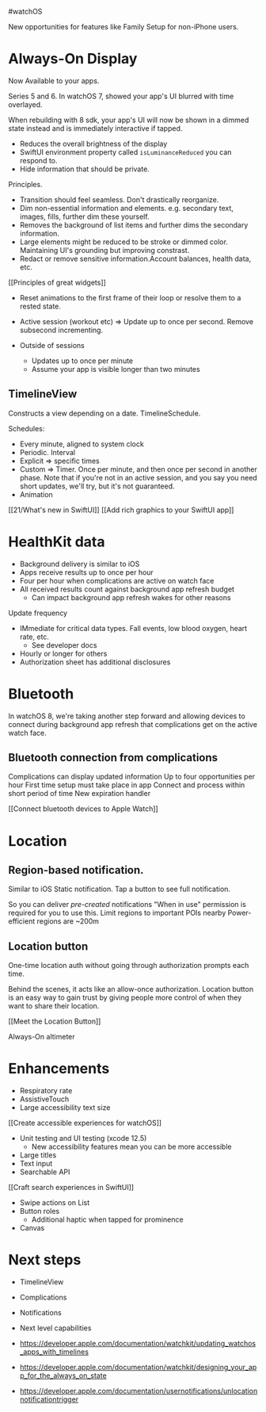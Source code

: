 #watchOS 

New opportunities for features like Family Setup for non-iPhone users.

# Always-On Display
Now Available to your apps.

Series 5 and 6.  In watchOS 7, showed your app's UI blurred with time overlayed.

When rebuilding with 8 sdk, your app's UI will now be shown in a dimmed state instead and is immediately interactive if tapped.

* Reduces the overall brightness of the display
* SwiftUI environment property called `isLuminanceReduced` you can respond to.
* Hide information that should be private.

Principles.
* Transition should feel seamless.  Don't drastically reorganize.
* Dim non-essential information and elements.  e.g. secondary text, images, fills, further dim these yourself.
* Removes the background of list items and further dims the secondary information.  
* Large elements might be reduced to be stroke or dimmed color.  Maintaining UI's grounding but improving constrast.
* Redact or remove sensitive information.Account balances, health data, etc.

[[Principles of great widgets]]

* Reset animations to the first frame of their loop or resolve them to a rested state.

* Active session (workout etc) => Update up to once per second. Remove subsecond incrementing.
* Outside of sessions
	* Updates up to once per minute
	* Assume your app is visible longer than two minutes

## TimelineView
Constructs a view depending on a date.  TimelineSchedule.

Schedules:
* Every minute, aligned to system clock
* Periodic.  Interval
* Explicit => specific times
* Custom => Timer.  Once per minute, and then once per second in another phase.  Note that if you're not in an active session, and you say you need short updates, we'll try, but it's not guaranteed.
* Animation

[[21/What's new in SwiftUI]]
[[Add rich graphics to your SwiftUI app]]

# HealthKit data
* Background delivery is similar to iOS
* Apps receive results up to once per hour
* Four per hour when complications are active on watch face
* All received results count against background app refresh budget
	* Can impact background app refresh wakes for other reasons

Update frequency
* IMmediate for critical data types.  Fall events, low blood oxygen, heart rate, etc.
	* See developer docs
* Hourly or longer for others
* Authorization sheet has additional disclosures


# Bluetooth
In watchOS 8, we're taking another step forward and allowing devices to connect during background app refresh that complications get on the active watch face.

## Bluetooth connection from complications
Complications can display updated information
Up to four opportunities per hour
First time setup must take place in app
Connect and process within short period of time
New expiration handler

[[Connect bluetooth devices to Apple Watch]]


# Location
## Region-based notification.
Similar to iOS
Static notification.  Tap a button to see full notification.

So you can deliver *pre-created* notifications
"When in use" permission is required for you to use this.
Limit regions to important POIs nearby
Power-efficient regions are ~200m

## Location button
One-time location auth without going through authorization prompts each time.

Behind the scenes, it acts like an allow-once authorization.  Location button is an easy way to gain trust by giving people more control of when they want to share their location.

[[Meet the Location Button]]

Always-On altimeter
# Enhancements
* Respiratory rate
* AssistiveTouch
* Large accessibility text size

[[Create accessible experiences for watchOS]]

* Unit testing and UI testing (xcode 12.5)
	* New accessibility features mean you can be more accessible
* Large titles
* Text input
* Searchable API

[[Craft search experiences in SwiftUI]]

* Swipe actions on List
* Button roles
	* Additional haptic when tapped for prominence
* Canvas

# Next steps
* TimelineView
* Complications
* Notifications
* Next level capabilities

* https://developer.apple.com/documentation/watchkit/updating_watchos_apps_with_timelines
* https://developer.apple.com/documentation/watchkit/designing_your_app_for_the_always_on_state
* https://developer.apple.com/documentation/usernotifications/unlocationnotificationtrigger




